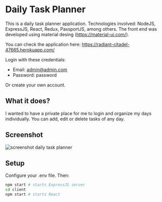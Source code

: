 # Daily Task Planner

This is a daily task planner application. Technologies involved: NodeJS, ExpressJS, React, Redux, PassportJS, among others. The front end was developed using material desing (https://material-ui.com/). 

You can check the application here: https://radiant-citadel-47665.herokuapp.com/

Login with these credentials:
- Email: admin@admin.com
- Password: password

Or create your own account.

## What it does?

I wanted to have a private place for me to login and organize my days individually. You can add, edit or delete tasks of any day.

## Screenshot 

![screenshot daily task planner](https://i.imgur.com/WKrb4Pp.png)

## Setup

Configure your .env file. Then:

```sh
npm start # starts ExpressJS server
cd client
npm start # starts React 
```
